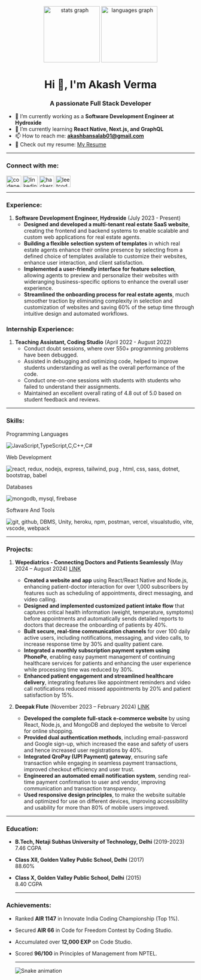 <div align="center">
  <img src="https://github-readme-stats.vercel.app/api?username=akash-1712&hide_title=false&hide_rank=false&show_icons=true&include_all_commits=true&count_private=true&disable_animations=false&theme=dracula&locale=en&hide_border=false" height="150" alt="stats graph"  />
  <img src="https://github-readme-stats.vercel.app/api/top-langs?username=akash-1712&locale=en&hide_title=false&layout=compact&card_width=320&langs_count=5&theme=dracula&hide_border=false" height="150" alt="languages graph"  />
</div>

<h1 align="center">Hi 👋, I'm Akash Verma</h1>
<h3 align="center">A passionate Full Stack Developer</h3>

- 🔭 I’m currently working as a **Software Development Engineer at Hydroxide**
- 🌱 I’m currently learning **React Native, Next.js, and GraphQL**
- 📫 How to reach me: **akashbansalab01@gmail.com**
- 📄 Check out my resume: [My Resume](https://drive.google.com/file/d/1vaFxNBSm9jh6L8wCJMPUYiqmmICWQD7I/view?usp=sharing)

---

<h3 align="left">Connect with me:</h3>
<p align="left">
  <a href="https://codepen.io/vermaakash" target="_blank"><img align="center" src="https://raw.githubusercontent.com/rahuldkjain/github-profile-readme-generator/master/src/images/icons/Social/codepen.svg" alt="codepen" height="30" width="40" /></a>
  <a href="https://www.linkedin.com/in/akash-verma-5398a220b" target="blank"><img align="center" src="https://raw.githubusercontent.com/rahuldkjain/github-profile-readme-generator/master/src/images/icons/Social/linked-in-alt.svg" alt="linkedin" height="30" width="40" /></a>
  <a href="https://www.hackerrank.com/akashvermaab01" target="blank"><img align="center" src="https://raw.githubusercontent.com/rahuldkjain/github-profile-readme-generator/master/src/images/icons/Social/hackerrank.svg" alt="hackerrank" height="30" width="40" /></a>
  <a href="https://leetcode.com/u/akashvermaab01/" target="blank"><img align="center" src="https://raw.githubusercontent.com/rahuldkjain/github-profile-readme-generator/master/src/images/icons/Social/leet-code.svg" alt="leetcode" height="30" width="40" /></a>
</p>

---

<h3 align="left">Experience:</h3>

1. **Software Development Engineer, Hydroxide** (July 2023 - Present)
   - **Designed and developed a multi-tenant real estate SaaS website**, creating the frontend and backend systems to enable scalable and
     custom web applications for real estate agents.
   - **Building a flexible selection system of templates** in which real estate agents enhance their online presence by selecting from a defined
     choice of templates available to customize their websites, enhance user interaction, and client satisfaction.
   - **Implemented a user-friendly interface for feature selection**, allowing agents to preview and personalize their websites with wideranging business-specific options to enhance the overall user experience.
   - **Streamlined the onboarding process for real estate agents**, much smoother traction by eliminating complexity in selection and
     customization of websites and saving 60% of the setup time through intuitive design and automated workflows.

<h3 align="left">Internship Experience:</h3>

1. **Teaching Assistant, Coding Studio** (April 2022 - August 2022)
   - Conduct doubt sessions, where over 550+ programming problems have been debugged.
   - Assisted in debugging and optimizing code, helped to improve students understanding as well as the overall performance of the code.
   - Conduct one-on-one sessions with students with students who failed to understand their assignments.
   - Maintained an excellent overall rating of 4.8 out of 5.0 based on student feedback and reviews.

---

<h3 align="left">Skills:</h3>
<p align="left">Programming Languages</p>
<p align="left">
  <img src="https://skillicons.dev/icons?i=js,ts,c,cs,cpp" alt="JavaScript,TypeScript,C,C++,C#" />
</p>

<p align="left">Web Development</p>
<p align="left">
  <img src="https://skillicons.dev/icons?i=react,redux,nodejs,express,tailwind,pug,html,css,sass,dotnet,bootstrap,babel" alt="react, redux, nodejs, express, tailwind, pug , html, css, sass, dotnet, bootstrap, babel" />
</p>

<p align="left">Databases</p>
<p align="left">
  <img src="https://skillicons.dev/icons?i=mongodb,mysql,firebase" alt="mongodb, mysql, firebase" />
</p>

<p align="left">Software And Tools</p>
<p align="left">
  <img src="https://skillicons.dev/icons?i=git,github,unity,heroku,npm,postman,vercel,visualstudio,vite,vscode,webpack" alt="git, github, DBMS, Unity, heroku, npm, postman, vercel, visualstudio, vite, vscode, webpack" />
</p>

---

<h3 align="left">Projects:</h3>

1. **Wepediatrics - Connecting Doctors and Patients Seamlessly** (May 2024 – August 2024) [LINK](https://www.wepediatrics.com/)

   - **Created a website and app** using React/React Native and Node.js, enhancing patient-doctor interaction for over 1,000 subscribers by
     features such as scheduling of appointments, direct messaging, and video calling.
   - **Designed and implemented customized patient intake flow** that captures critical health information (weight, temperature, symptoms)
     before appointments and automatically sends detailed reports to doctors that decrease the onboarding of patients by 40%.
   - **Built secure, real-time communication channels** for over 100 daily active users, including notifications, messaging, and video calls, to
     increase response time by 30% and quality patient care.
   - **Integrated a monthly subscription payment system using PhonePe**, enabling easy payment management of continuing healthcare
     services for patients and enhancing the user experience while processing time was reduced by 30%.
   - **Enhanced patient engagement and streamlined healthcare delivery**, integrating features like appointment reminders and video call
     notifications reduced missed appointments by 20% and patient satisfaction by 15%.

2. **Deepak Flute** (November 2023 – February 2024) [LINK](https://www.deepakflute.com/)
   - **Developed the complete full-stack e-commerce website** by using React, Node.js, and MongoDB and deployed the website to Vercel
     for online shopping.
   - **Provided dual authentication methods**, including email-password and Google sign-up, which increased the ease and safety of users
     and hence increased user registrations by 40%.
   - **Integrated QroPay (UPI Payment) gateway**, ensuring safe transaction while engaging in seamless payment transactions, improved
     checkout efficiency and user trust.
   - **Engineered an automated email notification system**, sending real-time payment confirmation to user and vendor, improving
     communication and transaction transparency.
   - **Used responsive design principles**, to make the website suitable and optimized for use on different devices, improving accessibility
     and usability for more than 80% of mobile users improved.

---

<h3 align="left">Education:</h3>

- **B.Tech, Netaji Subhas University of Technology, Delhi** (2019-2023)  
   7.46 CGPA
- **Class XII, Golden Valley Public School, Delhi** (2017)  
   88.60%
- **Class X, Golden Valley Public School, Delhi** (2015)  
   8.40 CGPA

  ***

<h3 align="left">Achievements:</h3>

- Ranked **AIR 1147** in Innovate India Coding Championship (Top 1%).
- Secured **AIR 66** in Code for Freedom Contest by Coding Studio.
- Accumulated over **12,000 EXP** on Code Studio.
- Scored **96/100** in Principles of Management from NPTEL.

  ***

  <img src="https://raw.githubusercontent.com/akash-1712/akash-1712/output/snake.svg" alt="Snake animation" />
